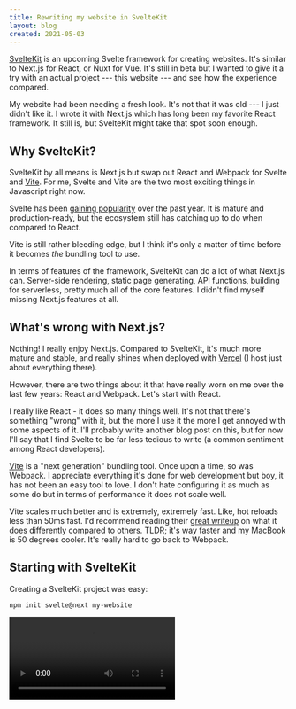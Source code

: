 ```yaml
---
title: Rewriting my website in SvelteKit
layout: blog
created: 2021-05-03
---
```


<script>
import initSvelteKit from './init-sveltekit.mp4'

</script>

[SvelteKit](https://kit.svelte.dev) is an upcoming Svelte framework for creating websites. It's similar to Next.js for React, or Nuxt for Vue. It's still in beta but I wanted to give it a try with an actual project --- this website --- and see how the experience compared.

My website had been needing a fresh look. It's not that it was old --- I just didn't like it. I wrote it with Next.js which has long been my favorite React framework. It still is, but SvelteKit
might take that spot soon enough.

## Why SvelteKit?

SvelteKit by all means is Next.js but swap out React and Webpack for Svelte and [Vite](https://vitejs.dev). For me, Svelte and Vite are the two most exciting things in Javascript right now.

Svelte has been [gaining popularity](https://www.npmtrends.com/svelte) over the past year. It is mature and production-ready, but the ecosystem still has catching up to do when compared to React.

Vite is still rather bleeding edge, but I think it's only a matter of time before it becomes _the_ bundling tool to use.

In terms of features of the framework, SvelteKit can do a lot of what Next.js can. Server-side rendering, static page generating, API functions, building for serverless, pretty much all of the core features. I didn't find myself missing Next.js features at all.

## What's wrong with Next.js?

Nothing! I really enjoy Next.js. Compared to SvelteKit, it's much more mature and stable, and really shines when deployed with [Vercel](https://vercel.com) (I host just about everything there).

However, there are two things about it that have really worn on me over the last few years: React and Webpack. Let's start with React.

I really like React - it does so many things well. It's not that there's something "wrong" with it, but the more I use it the more I get annoyed with some aspects of it. I'll probably write another blog post on this, but for now I'll say that I find Svelte to be far less tedious to write (a common sentiment among React developers).

[Vite](https://vitejs.dev) is a "next generation" bundling tool. Once upon a time, so was Webpack. I appreciate everything it's done for web development but boy, it has not been an easy tool to love. I don't hate configuring it as much as some do but in terms of performance it does not scale well.

Vite scales much better and is extremely, extremely fast. Like, hot reloads less than 50ms fast. I'd recommend reading their [great writeup](https://vitejs.dev/guide/why.html) on what it does differently compared to others. TLDR; it's way faster and my MacBook is 50 degrees cooler. It's really hard to go back to Webpack.

## Starting with SvelteKit

Creating a SvelteKit project was easy:

```
npm init svelte@next my-website
```

<video src={initSvelteKit} autoplay loop />

This walked me through creating a blank project, giving me options for Typescript, eslint, prettier, etc.

Next, I wanted to use [Tailwind](https://tailwindcss.com) for styling and [mdsvex](https://mdsvex.pngwn.io) for writing markdown. [svelte-add](https://github.com/svelte-add/svelte-add) was the easiest way to do this:

```
npx svelte-add tailwindcss && npx svelte-add mdsvex
```

This added the necessary packages and config files to set both up for my blank SvelteKit project. Here's how the project looks now:

```
my-website
├── README.md
├── mdsvex.config.cjs
├── mdsvex.config.js
├── package.json
├── postcss.config.cjs
├── src
│   ├── app.html
│   ├── app.postcss
│   ├── global.d.ts
│   ├── lib
│   │   └── Example.svelte.md
│   └── routes
│       ├── $layout.svelte
│       ├── example-markdown.md
│       └── index.svelte
├── svelte.config.js
├── tailwind.config.cjs
└── tsconfig.json
```

If you've used Next.js, the structure should look familiar. The `src/routes` directory is the same as `pages`. One neat thing here that mdsvex setup is I can use a .md file _as_ a page - which is what I'm doing for this blog post.

By this point I was off to the races by creating my pages and components.

## Oh right, it's a beta

... and then I started hit some of the more unstable parts of SvelteKit. It actually didn't happen too often, but setting up this blog in particular took a lot of time. I ran into some issues with [dynamic imports](https://github.com/sveltejs/kit/issues/1326) and spent a night fiddling around with that. There weren't many resources for how to setup a blog in SvelteKit, so a lot of what I learned was pieced together from google and the [Svelte discord](https://svelte.dev/chat) (which has been immensely helpful). There's also some growing pains with the all-in approach to ES modules in both the browser and in node from SvelteKit.

## Verdict

I would not recommend using the beta in production unless you're ready to deal with constant breaking changes and bugs. It's not enough to make it impossible to use, but it's enough that it would frustrate you if you were relying on it. Until then, I'd recommend using [https://sapper.svelte.dev](Sapper) as there will be a clear migration guide to SvelteKit once it's released. Personally, I will keep using SvelteKit for my own projects but Next.js for everything else.

The last thing I'll say is that once the bugs and issues are dealt with, the developer experience is really, really nice. For example, this is the code for the [/blogs](/blogs) page:

```js
<script context="module">
  // number of blog posts per page
  const PAGE_SIZE = 10

  // parse all blog posts from ./posts directory
  // import.meta.globEager is a Vite feature
  // the metadata from .md is provided by the Svelte mdsvex plugin
  const posts = Object.entries(import.meta.globEager('./posts/**/*.md'))
    .map(([, post]) => post.metadata)
    .sort((a, b) => (a.created < b.created ? 1 : -1))

  // tell svelte kit to pre-render this page on build
  export const prerender = true

  export const load = async ({ page: { query } }) => {
    const page = parseInt(query.get('page') ?? '1')

    return {
      props: {
        // grab the current page's worth of posts
        posts: posts.slice((page - 1) * PAGE_SIZE, page * PAGE_SIZE),
        page
      },
      // cache page on browser for 10 minutes
      maxage: 60 * 10
    }
  }
</script>

<script>
  import { format } from 'date-fns'
  export let posts
  export let page

  function offsetTimezone(date) {
    return new Date(new Date(date).valueOf() + new Date(date).getTimezoneOffset() * 60 * 1000)
  }
</script>

<svelte:head>
  <title>Matt Jennings | Blog</title>
</svelte:head>

<div class="flex flex-col flex-grow">
  <div class="flex-grow divide-y divide-gray-300 dark:divide-gray-700">
    {#each posts as post}
      <div class="pt-8 first:pt-0">
        <div>
          <h1 class="!mt-0 !mb-0"><a href={`/blog/${post.slug}`}>{post.title}</a></h1>
          <time>{format(offsetTimezone(new Date(post.created)), 'MMMM d, yyyy')}</time>
          •
          <span>{post.length}</span>
        </div>
        <p class="whitespace-pre-wrap">{post.preview}</p>
        <a href={`/blog/${post.slug}`}>Read More </a>
      </div>
    {/each}
  </div>
  <!-- pagination -->
  <div class="flex justify-between">
    {#if page > 1}
      <a href={`/blog?page=${page - 1}`}>back</a>
    {:else}
      <div />
    {/if}
    {#if posts.length === PAGE_SIZE}
      <a href={`/blog?page=${page + 1}`}>next</a>
    {/if}
  </div>
</div>
```

This provides a paginated feed for all blog posts, loaded from a neighboring `./posts` directory. To me, it's crazy how much this component does for so little code. It's also not _that_ much different than how a Next.js version would look, but I think that's both a testament to the standard Next.js has set and how close SvelteKit is to it.
